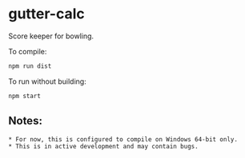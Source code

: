 # gutter-calc

Score keeper for bowling.

To compile:

```bash	
npm run dist
```

To run without building:

```bash
npm start
```

## Notes:

	* For now, this is configured to compile on Windows 64-bit only.
	* This is in active development and may contain bugs.


